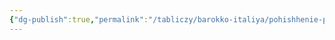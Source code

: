```yaml
---
{"dg-publish":true,"permalink":"/tabliczy/barokko-italiya/pohishhenie-prozerpiny/","dgPassFrontmatter":true}
---
```



